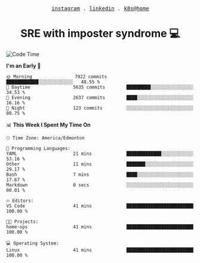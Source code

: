<p align="center">
  <samp>
    <a href="https://www.instagram.com/lildrunkensmurf/">instagram</a> .
    <a href="https://www.linkedin.com/in/joryirving/">linkedin</a> .
    <a href="https://github.com/joryirving/k3s-home-cluster">k8s@home</a>
  </samp>
</p>

<h1 align="center">
  SRE with imposter syndrome 💻
</h1>

<!--START_SECTION:waka-->
![Code Time](http://img.shields.io/badge/Code%20Time-128%20hrs%2010%20mins-blue)

**I'm an Early 🐤** 

```text
🌞 Morning                7922 commits        ████████████░░░░░░░░░░░░░   48.55 % 
🌆 Daytime                5635 commits        █████████░░░░░░░░░░░░░░░░   34.53 % 
🌃 Evening                2637 commits        ████░░░░░░░░░░░░░░░░░░░░░   16.16 % 
🌙 Night                  123 commits         ░░░░░░░░░░░░░░░░░░░░░░░░░   00.75 % 
```


📊 **This Week I Spent My Time On** 

```text
🕑︎ Time Zone: America/Edmonton

💬 Programming Languages: 
YAML                     21 mins             █████████████░░░░░░░░░░░░   53.16 % 
Other                    11 mins             ███████░░░░░░░░░░░░░░░░░░   29.17 % 
Bash                     7 mins              ████░░░░░░░░░░░░░░░░░░░░░   17.67 % 
Markdown                 0 secs              ░░░░░░░░░░░░░░░░░░░░░░░░░   00.01 % 

🔥 Editors: 
VS Code                  41 mins             █████████████████████████   100.00 % 

🐱‍💻 Projects: 
home-ops                 41 mins             █████████████████████████   100.00 % 

💻 Operating System: 
Linux                    41 mins             █████████████████████████   100.00 % 
```


<!--END_SECTION:waka-->